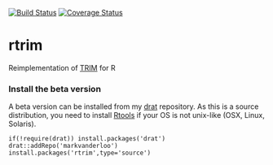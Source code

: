 [![Build Status](https://travis-ci.org/markvanderloo/rtrim.svg)](https://travis-ci.org/markvanderloo/rtrim) 
[![Coverage Status](https://coveralls.io/repos/github/markvanderloo/rtrim/badge.svg?branch=master)](https://coveralls.io/github/markvanderloo/rtrim?branch=master)
# rtrim
Reimplementation of [TRIM](https://www.cbs.nl/en-gb/society/nature-and-environment/indices-and-trends--trim--) for R



### Install the beta version

A beta version can be installed from my [drat](https://cran.r-project.org/package=drat) repository. As this is a source distribution, you need to install [Rtools](https://cran.r-project.org/bin/windows/Rtools/) if your OS is not unix-like (OSX, Linux, Solaris).
```
if(!require(drat)) install.packages('drat')
drat::addRepo('markvanderloo')
install.packages('rtrim',type='source')
```


